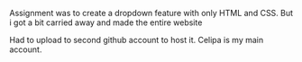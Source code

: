 Assignment was to create a dropdown feature with only HTML and CSS.
But i got a bit carried away and made the entire website

Had to upload to second github account to host it.
Celipa is my main account.
